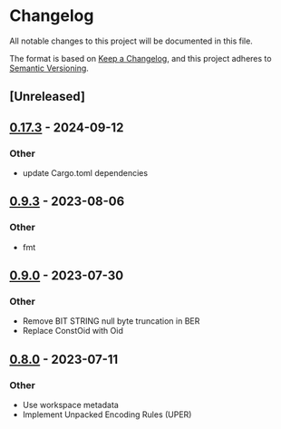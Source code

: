 # Changelog
All notable changes to this project will be documented in this file.

The format is based on [Keep a Changelog](https://keepachangelog.com/en/1.0.0/),
and this project adheres to [Semantic Versioning](https://semver.org/spec/v2.0.0.html).

## [Unreleased]

## [0.17.3](https://github.com/librasn/rasn/compare/rasn-kerberos-v0.17.2...rasn-kerberos-v0.17.3) - 2024-09-12

### Other

- update Cargo.toml dependencies

## [0.9.3](https://github.com/XAMPPRocky/rasn/compare/rasn-kerberos-v0.9.2...rasn-kerberos-v0.9.3) - 2023-08-06

### Other
- fmt

## [0.9.0](https://github.com/XAMPPRocky/rasn/compare/rasn-kerberos-v0.8.2...rasn-kerberos-v0.9.0) - 2023-07-30

### Other
- Remove BIT STRING null byte truncation in BER
- Replace ConstOid with Oid

## [0.8.0](https://github.com/XAMPPRocky/rasn/compare/rasn-kerberos-v0.7.0...rasn-kerberos-v0.8.0) - 2023-07-11

### Other
- Use workspace metadata
- Implement Unpacked Encoding Rules (UPER)
